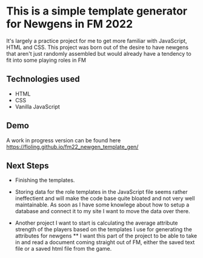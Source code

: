 # This is a simple template generator for Newgens in FM 2022

It's largely a practice project for me to get more familiar with JavaScript, HTML and CSS.
This project was born out of the desire to have newgens that aren't just randomly assembled but would already have a tendency to fit into some playing roles in FM

## Technologies used
* HTML
* CSS
* Vanilla JavaScript

## Demo
A work in progress version can be found here
https://floling.github.io/fm22_newgen_template_gen/

## Next Steps

* Finishing the templates.

* Storing data for the role templates in the JavaScript file seems rather ineffectient and will make the code base quite bloated and not very well maintainable. As soon as I have some knowlege about how to setup a database and connect it to my site I want to move the data over there.

* Another project I want to start is calculating the average attribute strength of the players based on the templates I use for generating the attributes for newgens
** I want this part of the project to be able to take in and read a document coming straight out of FM, either the saved text file or a saved html file from the game.